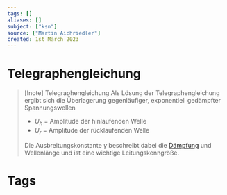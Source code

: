 ```yaml
---
tags: []
aliases: []
subject: ["ksn"]
source: ["Martin Aichriedler"]
created: 1st March 2023
---
```

# Telegraphengleichung

> [!note] Telegraphengleichung
> Als Lösung der Telegraphengleichung ergibt sich die Überlagerung gegenläufiger, exponentiell gedämpfter Spannungswellen
> - $U_{h}$ = Amplitude der hinlaufenden Welle
> - $U_{r}$ = Amplitude der rücklaufenden Welle
> 
> Die Ausbreitungskonstante $\gamma$ beschreibt dabei die [Dämpfung](../../hwe/Dämpfung.md) und Wellenlänge und ist eine wichtige Leitungskenngröße.

# Tags
